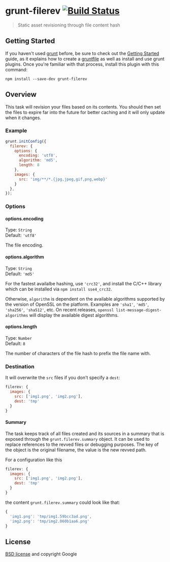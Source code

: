 # grunt-filerev [![Build Status](https://secure.travis-ci.org/yeoman/grunt-filerev.svg?branch=master)](http://travis-ci.org/yeoman/grunt-filerev)

> Static asset revisioning through file content hash


## Getting Started

If you haven't used [grunt][] before, be sure to check out the [Getting Started][] guide, as it explains how to create a [gruntfile][Getting Started] as well as install and use grunt plugins. Once you're familiar with that process, install this plugin with this command:

```shell
npm install --save-dev grunt-filerev
```

[grunt]: http://gruntjs.com
[Getting Started]: http://gruntjs.com/getting-started


## Overview

This task will revision your files based on its contents. You should then set the files to expire far into the future for better caching and it will only update when it changes.


### Example

```js
grunt.initConfig({
  filerev: {
    options: {
      encoding: 'utf8',
      algorithm: 'md5',
      length: 8
    },
    images: {
      src: 'img/**/*.{jpg,jpeg,gif,png,webp}'
    }
  },
});
```


### Options

#### options.encoding

Type: `String`  
Default: `'utf8'`

The file encoding.

#### options.algorithm

Type: `String`  
Default: `'md5'`

For the fastest availalbe hashing, use `'crc32'`, and install the C/C++
library which can be installed via `npm install sse4_crc32`.

Otherwise, `algorithm` is dependent on the available algorithms supported
by the version of OpenSSL on the platform. Examples are `'sha1'`, `'md5'`,
`'sha256'`, `'sha512'`, etc. On recent releases,
`openssl list-message-digest-algorithms` will display the available digest
algorithms.

#### options.length

Type: `Number`  
Default: `8`

The number of characters of the file hash to prefix the file name with.

### Destination

It will overwrite the `src` files if you don't specify a `dest`:

```js
filerev: {
  images: {
    src: ['img1.png', 'img2.png'],
    dest: 'tmp'
  }
}
```
#### Summary

The task keeps track of all files created and its sources in a summary that is
exposed through the `grunt.filerev.summary` object. It can be used to replace
references to the revved files or debugging purposes. The key of the object is
the original filename, the value is the new revved path.

For a configuration like this

```js
filerev: {
  images: {
    src: ['img1.png', 'img2.png'],
    dest: 'tmp'
  }
}
```

the content `grunt.filerev.summary` could look like that:

```js
{
  'img1.png': 'tmp/img1.59bcc3ad.png',
  'img2.png': 'tmp/img2.060b1aa6.png'
}
```

## License

[BSD license](http://opensource.org/licenses/bsd-license.php) and copyright Google
